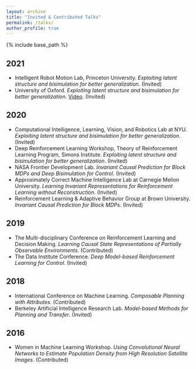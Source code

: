 ```yaml
---
layout: archive
title: "Invited & Contributed Talks"
permalink: /talks/
author_profile: true
---
```


{% include base_path %}

## 2021
* Intelligent Robot Motion Lab, Princeton University. *Exploiting latent structure and bisimulation for better generalization*. (Invited)
* University of Oxford.  *Exploiting latent structure and bisimulation for better generalization*. [Video](https://www.youtube.com/watch?v=Sn8x2MS48xk&feature=youtu.be&ab_channel=OATMLresearchgroup). (Invited) 


## 2020
* Computational Intelligence, Learning, Vision, and Robotics Lab at NYU. *Exploiting latent structure and bisimulation for better generalization*. (Invited)
* Deep Reinforcement Learning Workshop, Theory of Reinforcement Learning Program, Simons Institute. *Exploiting latent structure and bisimulation for better generalization*. (Invited)
* NASA Frontier Development Lab. *Invariant Causal Prediction for Block MDPs and Deep Bisimulation for Control*. (Invited)
* Approximately Correct Machine Intelligence Lab at Carnegie Mellon University. *Learning Invariant Representations for Reinforcement Learning without Reconstruction*. (Invited)
* Reinforcement Learning & Adaptive Behavior Group at Brown University. *Invariant Causal Prediction for Block MDPs*. (Invited)


## 2019
* The Multi-disciplinary Conference on Reinforcement Learning and Decision Making. *Learning Causal State Representations of Partially Observable Environments*. (Contributed)
* The Data Institute Conference. *Deep Model-based Reinforcement Learning for Control*. (Invited)

## 2018
* International Conference on Machine Learning. *Composable Planning with Attributes*. (Contributed)
* Berkeley Artificial Intelligence Research Lab. *Model-based Methods for Planning and Transfer*. (Invited)

## 2016 
* Women in Machine Learning Workshop. *Using Convolutional Neural Networks to Estimate Population Density from High Resolution Satellite Images*. (Contributed)
